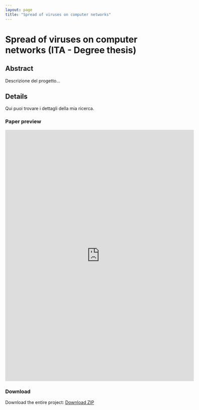 ```yaml
---
layout: page
title: "Spread of viruses on computer networks"
---
```


# Spread of viruses on computer networks (ITA - Degree thesis)

## Abstract
Descrizione del progetto...

## Details
Qui puoi trovare i dettagli della mia ricerca.

### Paper preview
<embed src="https://github.com/Videars/Epidemy-simulation/blob/bb81e9b58ff30672ca50e98509d00ef954a85140/tesi.pdf" width="600" height="800" type="application/pdf">


### Download
Download the entire project: [Download ZIP](https://github.com/Videars/Epidemy-simulation/main.zip)

